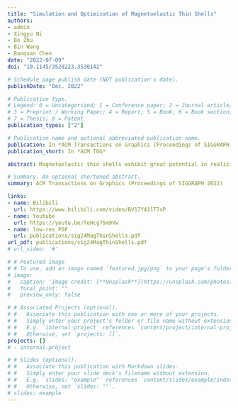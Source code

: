 ```yaml
---
title: "Simulation and Optimization of Magnetoelastic Thin Shells"
authors:
- admin
- Xingyu Ni
- Bo Zhu
- Bin Wang
- Baoquan Chen
date: "2022-07-09"
doi: "10.1145/3528223.3530142"

# Schedule page publish date (NOT publication's date).
publishDate: "Dec. 2022"

# Publication type.
# Legend: 0 = Uncategorized; 1 = Conference paper; 2 = Journal article;
# 3 = Preprint / Working Paper; 4 = Report; 5 = Book; 6 = Book section;
# 7 = Thesis; 8 = Patent
publication_types: ["2"]

# Publication name and optional abbreviated publication name.
publication: In *ACM Transactions on Graphics (Proceedings of SIGGRAPH 2022)*
publication_short: In *ACM TOG*

abstract: Magnetoelastic thin shells exhibit great potential in realizing versatile functionalities through a broad range of combination of material stiffness, remnant magnetization intensity, and external magnetic stimuli. In this paper, we propose a novel computational method for forward simulation and inverse design of magnetoelastic thin shells. Our system consists of two key components of forward simulation and backward optimization. On the simulation side, we have developed a new continuum mechanics model based on the Kirchhoff–Love thin-shell model to characterize the behaviors of a megnetolelastic thin shell under external magnetic stimuli. Based on this model, we proposed an implicit numerical simulator facilitated by the magnetic energy Hessian to treat the elastic and magnetic stresses within a unified framework, which is versatile to incorporation with other thin shell models. On the optimization side, we have devised a new differentiable simulation framework equipped with an efficient adjoint formula to accommodate various PDE-constraint, inverse design problems of magnetoelastic thin-shell structures, in both static and dynamic settings. It also encompasses applications of magnetoelastic soft robots, functional Origami, artworks, and meta-material designs. We demonstrate the efficacy of our framework by designing and simulating a broad array of magnetoelastic thin-shell objects that manifest complicated interactions between magnetic fields, materials, and control policies.

# Summary. An optional shortened abstract.
summary: ACM Transactions on Graphics (Proceedings of SIGGRAPH 2022)

links:
- name: Bilibili
  url: https://www.bilibili.com/video/BV17Y411T7xP
- name: Youtube
  url: https://youtu.be/TeHcg75m9Vw
- name: low-res PDF
  url: publications/sig24MagThinShells.pdf
url_pdf: publications/sig24MagThinShells.pdf
# url_video: '#'

# # Featured image
# # To use, add an image named `featured.jpg/png` to your page's folder. 
# image:
#   caption: 'Image credit: [**Unsplash**](https://unsplash.com/photos/pLCdAaMFLTE)'
#   focal_point: ""
#   preview_only: false

# # Associated Projects (optional).
# #   Associate this publication with one or more of your projects.
# #   Simply enter your project's folder or file name without extension.
# #   E.g. `internal-project` references `content/project/internal-project/index.md`.
# #   Otherwise, set `projects: []`.
projects: []
# - internal-project

# # Slides (optional).
# #   Associate this publication with Markdown slides.
# #   Simply enter your slide deck's filename without extension.
# #   E.g. `slides: "example"` references `content/slides/example/index.md`.
# #   Otherwise, set `slides: ""`.
# slides: example
---
```

